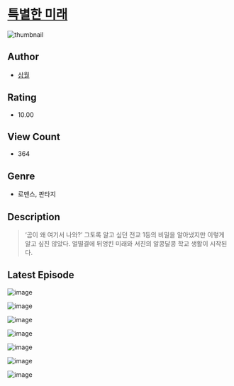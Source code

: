 # [특별한 미래](https://comic.naver.com/bestChallenge/list?titleId=811415)
![thumbnail](https://image-comic.pstatic.net/user_contents_data/challenge_comic/2023/05/25/366120/upload_3832902160949129529_480x623.jpeg)

## Author
- [삼월](https://comic.naver.com/artistTitle?id=366120)

## Rating
- 10.00

## View Count
- 364

## Genre
- 로맨스, 판타지

## Description
> ‘곰이 왜 여기서 나와?’ 그토록 알고 싶던 전교 1등의 비밀을 알아냈지만 이렇게 알고 싶진 않았다. 얼떨결에 뒤엉킨 미래와 서진의 알콩달콩 학교 생활이 시작된다.


## Latest Episode
![image](https://image-comic.pstatic.net/user_contents_data/challenge_comic/2023/05/26/366120/upload_3977014037688967734.jpeg)

![image](https://image-comic.pstatic.net/user_contents_data/challenge_comic/2023/05/26/366120/upload_4048792364282818662.jpeg)

![image](https://image-comic.pstatic.net/user_contents_data/challenge_comic/2023/05/26/366120/upload_3630243484859458865.jpeg)

![image](https://image-comic.pstatic.net/user_contents_data/challenge_comic/2023/05/26/366120/upload_4136049804611893092.jpeg)

![image](https://image-comic.pstatic.net/user_contents_data/challenge_comic/2023/05/26/366120/upload_7147836255876690744.jpeg)

![image](https://image-comic.pstatic.net/user_contents_data/challenge_comic/2023/05/26/366120/upload_7377853187356834099.jpeg)

![image](https://image-comic.pstatic.net/user_contents_data/challenge_comic/2023/05/26/366120/upload_4062864116747219513.jpeg)

